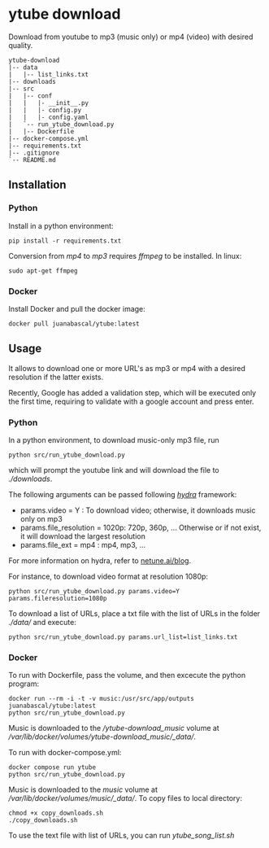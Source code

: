 # ytube download
Download from youtube to mp3 (music only) or mp4 (video) with desired quality. 

```
ytube-download
|-- data
|   |-- list_links.txt
|-- downloads
|-- src
|   |-- conf
|   |   |- __init__.py
|   |   |- config.py
|   |   |- config.yaml
|   `-- run_ytube_download.py
|   |-- Dockerfile
|-- docker-compose.yml
|-- requirements.txt
|-- .gitignore
`-- README.md
```

## Installation
### Python
Install in a python environment:
```
pip install -r requirements.txt
```

Conversion from *mp4* to *mp3* requires *ffmpeg* to be installed. In linux:
```
sudo apt-get ffmpeg
```

### Docker
Install Docker and pull the docker image:
```
docker pull juanabascal/ytube:latest
```


## Usage
It allows to download one or more URL's as mp3 or mp4 with a desired resolution if the latter exists. 

Recently, Google has added a validation step, which will be executed only the first time, requiring to validate with a google account and press enter.


### Python
In a python environment, to download music-only mp3 file, run 

```
python src/run_ytube_download.py
```
which will prompt the youtube link and will download the file to *./downloads*.

The following arguments can be passed following [*hydra*](https://hydra.cc/docs/intro/) framework:
- params.video = Y : To download video; otherwise, it downloads music only on mp3
- params.file_resolution = 1020p: 720p, 360p, ... Otherwise or if not exist, it will download the largest resolution
- params.file_ext = mp4 : mp4, mp3, ...

For more information on hydra, refer to [netune.ai/blog](https://neptune.ai/blog/how-to-manage-track-visualize-hyperparameters).

For instance, to download video format at resolution 1080p: 
```
python src/run_ytube_download.py params.video=Y params.fileresolution=1080p
```

To download a list of URLs, place a txt file with the list of URLs in the folder *./data/* and execute:
```
python src/run_ytube_download.py params.url_list=list_links.txt
```

### Docker
To run with Dockerfile, pass the volume, and then excecute the python program: 
```
docker run --rm -i -t -v music:/usr/src/app/outputs juanabascal/ytube:latest
python src/run_ytube_download.py
```
Music is downloaded to the */ytube-download_music* volume at */var/lib/docker/volumes/ytube-download_music/_data/*. 

To run with docker-compose.yml:
```
docker compose run ytube
python src/run_ytube_download.py
```
Music is downloaded to the *music* volume at */var/lib/docker/volumes/music/_data/*. 
To copy files to local directory:
```
chmod +x copy_downloads.sh
./copy_downloads.sh
```


To use the text file with list of URLs, you can run *ytube_song_list.sh* 


